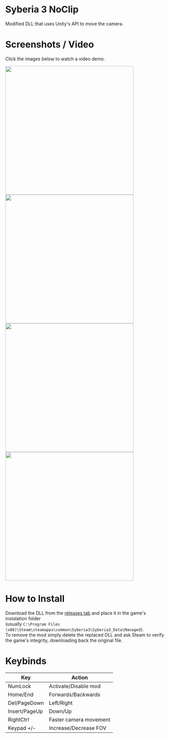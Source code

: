 # Syberia 3 NoClip

Modified DLL that uses Unity's API to move the camera.

# Screenshots / Video
Click the images below to watch a video demo.
<div>
    <a href="https://www.youtube.com/watch?v=0G_xXywy-DM"><img src="https://i.imgur.com/iezn8tu.png" width="400"></a>
    <a href="https://www.youtube.com/watch?v=0G_xXywy-DM"><img src="https://i.imgur.com/oqmiwKm.png" width="400"></a>
    <a href="https://www.youtube.com/watch?v=0G_xXywy-DM"><img src="https://i.imgur.com/AjghvDL.png" width="400"></a>
    <a href="https://www.youtube.com/watch?v=0G_xXywy-DM"><img src="https://i.imgur.com/TMre1Zb.png" width="400"></a>
</div>

# How to Install
Download the DLL from the [releases tab](https://github.com/aBARICHELLO/syberia3-noclip/releases) and place it in the game's instalation folder<br>
(usually `C:\Program Files (x86)\Steam\steamapps\common\Syberia3\Syberia3_Data\Managed`).<br>
To remove the mod simply delete the replaced DLL and ask Steam to verify the game's integrity, downloading back the original file.

# Keybinds

| Key           | Action                 |
| ------------- | ---------------------- |
| NumLock       | Activate/Disable mod   |
| Home/End      | Forwards/Backwards     |
| Del/PageDown  | Left/Right             |
| Insert/PageUp | Down/Up                |
| RightCtrl     | Faster camera movement |
| Keypad +/-    | Increase/Decrease FOV  |
